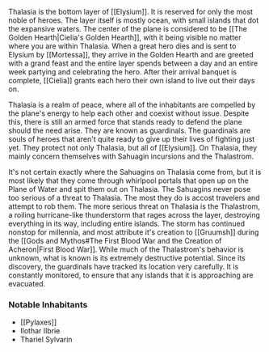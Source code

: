 Thalasia is the bottom layer of [[Elysium]]. It is reserved for only the most noble of heroes. The layer itself is mostly ocean, with small islands that dot the expansive waters. The center of the plane is considered to be [[The Golden Hearth|Cielia's Golden Hearth]], with it being visible no matter where you are within Thalasia. When a great hero dies and is sent to Elysium by [[Mortessa]], they arrive in the Golden Hearth and are greeted with a grand feast and the entire layer spends between a day and an entire week partying and celebrating the hero. After their arrival banquet is complete, [[Cielia]] grants each hero their own island to live out their days on.

Thalasia is a realm of peace, where all of the inhabitants are compelled by the plane's energy to help each other and coexist without issue. Despite this, there is still an armed force that stands ready to defend the plane should the need arise. They are known as guardinals. The guardinals are souls of heroes that aren't quite ready to give up their lives of fighting just yet. They protect not only Thalasia, but all of [[Elysium]]. On Thalasia, they mainly concern themselves with Sahuagin incursions and the Thalastrom.

It's not certain exactly where the Sahuagins on Thalasia come from, but it is most likely that they come through whirlpool portals that open up on the Plane of Water and spit them out on Thalasia. The Sahuagins never pose too serious of a threat to Thalasia. The most they do is accost travelers and attempt to rob them. The more serious threat on Thalasia is the Thalastrom, a roiling hurricane-like thunderstorm that rages across the layer, destroying everything in its way, including entire islands. The storm has continued nonstop for millennia, and most attribute it's creation to [[Gruumsh]] during the [[Gods and Mythos#The First Blood War and the Creation of Acheron|First Blood War]]. While much of the Thalastrom's behavior is unknown, what is known is its extremely destructive potential. Since its discovery, the guardinals have tracked its location very carefully. It is constantly monitored, to ensure that any islands that it is approaching are evacuated.

### Notable Inhabitants
- [[Pylaxes]]
- Ilothar Ilbrie
- Thariel Sylvarin